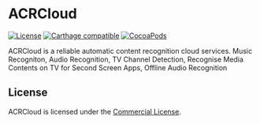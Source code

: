 # ACRCloud
[![License](https://img.shields.io/badge/license-Commercial-blue.svg)](https://www.acrcloud.com/terms)
[![Carthage compatible](https://img.shields.io/badge/Carthage-compatible-4BC51D.svg?style=flat)](https://github.com/Carthage/Carthage)
[![CocoaPods](https://img.shields.io/badge/pod-v1.4.2-green.svg)](https://cocoapods.org)

ACRCloud is a reliable automatic content recognition cloud services. Music Recogniton, Audio Recognition, TV Channel Detection, Recognise Media Contents on TV for Second Screen Apps, Offline Audio Recognition

## License

ACRCloud is licensed under the [Commercial License](http://www.acrcloud.com/terms).

